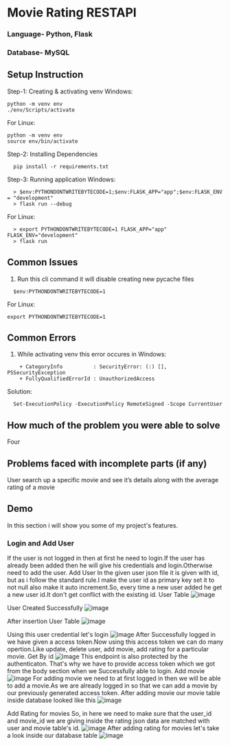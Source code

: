
# Movie Rating RESTAPI

### Language- Python, Flask
### Database- MySQL
## Setup Instruction
Step-1: Creating & activating venv Windows:
```
python -m venv env
./env/Scripts/activate
```
For Linux:
```
python -m venv env
source env/bin/activate
```
Step-2: Installing Dependencies
```
  pip install -r requirements.txt
```
Step-3: Running application Windows:
```
  > $env:PYTHONDONTWRITEBYTECODE=1;$env:FLASK_APP="app";$env:FLASK_ENV = "development"
  > flask run --debug
```
For Linux:
```
  > export PYTHONDONTWRITEBYTECODE=1 FLASK_APP="app" FLASK_ENV="development"
  > flask run 
```
## Common Issues
1. Run this cli command it will disable creating new pycache files
```
  $env:PYTHONDONTWRITEBYTECODE=1
```

For Linux:
```
export PYTHONDONTWRITEBYTECODE=1
```

## Common Errors
1. While activating venv this error occures in Windows:
```
    + CategoryInfo          : SecurityError: (:) [], PSSecurityException
    + FullyQualifiedErrorId : UnauthorizedAccess
```
Solution:

```
  Set-ExecutionPolicy -ExecutionPolicy RemoteSigned -Scope CurrentUser
```
## How much of the problem you were able to solve
Four

## Problems faced with incomplete parts (if any)
User search up a specific movie and see it’s details along with the average rating of a movie
## Demo
In this section i will show you some of my project's features.

### Login and Add User
If the user is not logged in then at first he need to login.If the user has already been added then he will give his credentials and login.Otherwise need to add the user.
Add User
In the given user json file it is given with id, but as i follow the standard rule.I make the user id as primary key set it to not null also make it auto increment.So, every time a new user added he get a new user id.It don't get conflict with the existing id.
User Table
![image](https://github.com/igorkosandyak/demo-config-server/assets/42010220/b9b89f1f-ac5c-453d-a566-1ec2a2e637d3)

User Created Successfully
![image](https://github.com/igorkosandyak/demo-config-server/assets/42010220/5adc8f26-245b-432b-b3f4-ec78b425553f)

After insertion User Table
![image](https://github.com/igorkosandyak/demo-config-server/assets/42010220/367f4dae-9985-42f2-a480-21260009d311)

Using this user credential let's login
![image](https://github.com/igorkosandyak/demo-config-server/assets/42010220/200e14f7-55b9-4f9e-8fff-82a20207ad76)
After Successfully logged in we have given a access token.Now using this access token we can do many opertion.Like update, delete user, add movie, add rating for a particular movie.
Get By id
![image](https://github.com/igorkosandyak/demo-config-server/assets/42010220/11440d99-528b-4118-a82a-f3f8d895773f)
This endpoint is also protected by the authenticaton.
That's why we have to provide access token which we got from the body section when we Successfully able to login.
Add movie
![image](https://github.com/igorkosandyak/demo-config-server/assets/42010220/9730de5a-a485-408a-a062-5e8e7e721385)
For adding movie we need to at first logged in then we will be able to add a movie.As we are already logged in so that we can add a movie by our previously generated access token.
After adding movie our movie table inside database looked like this
![image](https://github.com/igorkosandyak/demo-config-server/assets/42010220/d2c2dd41-81c0-45a0-93b9-3417d65f5964)

Add Rating for movies
So, in here we need to make sure that the user_id and movie_id we are giving inside the rating json data are matched with user and movie table's id.
![image](https://github.com/igorkosandyak/demo-config-server/assets/42010220/751cccc3-a2fc-4c06-bb5f-ad6d80948e55)
After adding rating for movies let's take a look inside our database table
![image](https://github.com/igorkosandyak/demo-config-server/assets/42010220/95bf72c8-f064-4012-aef4-a67b65c8220f)






